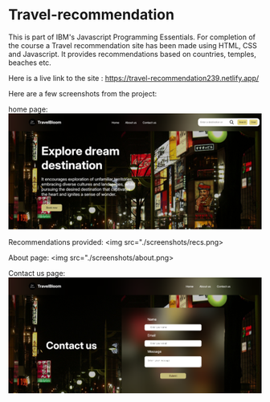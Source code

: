 # Travel-recommendation

This is part of IBM's Javascript Programming Essentials. For completion of the course a Travel recommendation site has been made using HTML, CSS and Javascript. It provides recommendations based on countries, temples, beaches etc. 

Here is a live link to the site : https://travel-recommendation239.netlify.app/

Here are a few screenshots from the project:

home page:
<img src="./screenshots/homepage.png">

Recommendations provided:
<img src="./screenshots/recs.png>

About page:
<img src="./screenshots/about.png>

Contact us page:
<img src="./screenshots/contact.png">